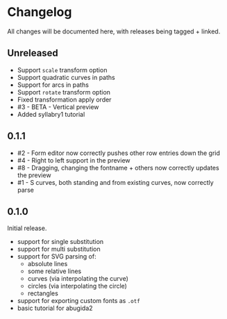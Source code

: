 # Changelog

All changes will be documented here, with releases being tagged + linked.

## Unreleased

- Support `scale` transform option
- Support quadratic curves in paths
- Support for arcs in paths
- Support `rotate` transform option
- Fixed transformation apply order
- #3 - BETA - Vertical preview
- Added syllabry1 tutorial

## 0.1.1

- #2 - Form editor now correctly pushes other row entries down the grid
- #4 - Right to left support in the preview
- #8 - Dragging, changing the fontname + others now correctly updates the preview
- #1 - S curves, both standing and from existing curves, now correctly parse

## 0.1.0

Initial release.

- support for single substitution
- support for multi substitution
- support for SVG parsing of:
  - absolute lines
  - some relative lines
  - curves (via interpolating the curve)
  - circles (via interpolating the circle)
  - rectangles
- support for exporting custom fonts as `.otf`
- basic tutorial for abugida2